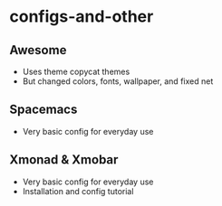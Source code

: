# configs-and-other
## Awesome
- Uses theme copycat themes
- But changed colors, fonts, wallpaper, and fixed net
## Spacemacs
- Very basic config for everyday use
## Xmonad & Xmobar
- Very basic config for everyday use
- Installation and config tutorial
